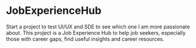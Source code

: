 # JobExperienceHub
Start a project to test UI/UX and SDE to see which one I am more passionate about.  This project is a Job Experience Hub to help job seekers, especially those with career gaps,  find useful insights and career resources.
